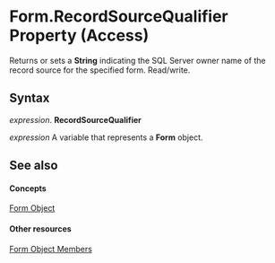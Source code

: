 
# Form.RecordSourceQualifier Property (Access)

Returns or sets a  **String** indicating the SQL Server owner name of the record source for the specified form. Read/write.


## Syntax

 _expression_. **RecordSourceQualifier**

 _expression_ A variable that represents a **Form** object.


## See also


#### Concepts


[Form Object](72ef9219-142b-b690-b696-3eba9a5d4522.md)
#### Other resources


[Form Object Members](e1976b58-28ca-8f76-cdf3-6732cb06ce6c.md)
